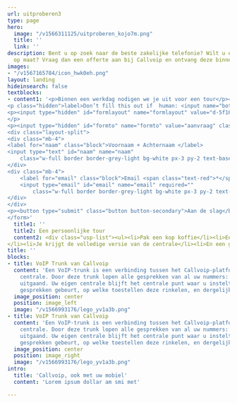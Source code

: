 ```yaml
---
url: uitproberen3
type: page
hero:
  image: "/v1566311125/uitproberen_kojo7m.png"
  title: ''
  link: ''
description: Bent u op zoek naar de beste zakelijke telefonie? Wilt u een offerte
  op maat? Vraag dan een offerte aan bij Callvoip en ontvang deze binnen 1 dag.
images:
- "/v1567165784/icon_hwk0eh.png"
layout: landing
hideinsearch: false
textblocks:
- content1: '<p>Binnen een werkdag nodigen we je uit voor een tour</p><form class="mb-6" name="gratis-uitproberen" action="/offerte/verzonden" accept-charset="UTF-8" method="POST" netlify-honeypot="bot-field" data-netlify="true">
<p class="hidden">label>Don’t fill this out if  human: <input name="bot-field"></label></p>
<p><input type="hidden" id="formlayout" name="formlayout" value="d-5f1602c68c8a42919ddf340e285386e3" class="hidden">
</p>
<p><input type="hidden" id="formto" name="formto" value="aanvraag" class="hidden"></p>
<div class="layout-split">
<div class="mb-4">
<label for="naam" class="block">Voornaam + Achternaam </label>
<input type="text" id="naam" name="naam"
    class="w-full border border-grey-light bg-white px-3 py-2 text-base">
</div>
<div class="mb-4">
    <label for="email" class="block">Email <span class="text-red">*</span> </label>
    <input type="email" id="email" name="email" required=""
        class="w-full border border-grey-light bg-white px-3 py-2 text-base">
</div>
</div>
<p><button type="submit" class="button button-secondary">Aan de slag</button></p>
</form>'
  title1: ''
  title2: Een persoonlijke tour
  content2: <div class="usp-list"><ul><li>Pak een kop koffie</li><li>Een medewerker geeft je een persoonlijke tour
</li><li>Je krijgt de volledige versie van de centrale</li><li>En een gratis testnummer</li><li>Je krijgt alle hulp die je nodig hebt voor het opzetten van je eigen centrale</li><li>Probeer ons 7 dagen uit</li><li>Gratis en vrijblijvend</li></ul></div>
title: ''
blocks:
- title: VoIP Trunk van Callvoip
  content: 'Een VoIP-trunk is een verbinding tussen het Callvoip-platform en uw eigen
    centrale. Door deze trunk lopen alle gesprekken van al uw nummers: inkomend en
    uitgaand. Uw eigen centrale blijft het centrale punt waar u instelt wat er met
    gesprekken gebeurt, op welke toestellen deze rinkelen, en dergelijke.'
  image_position: center
  position: image_left
  image: "/v1566993176/lego_yv1a3b.png"
- title: VoIP Trunk van Callvoip
  content: 'Een VoIP-trunk is een verbinding tussen het Callvoip-platform en uw eigen
    centrale. Door deze trunk lopen alle gesprekken van al uw nummers: inkomend en
    uitgaand. Uw eigen centrale blijft het centrale punt waar u instelt wat er met
    gesprekken gebeurt, op welke toestellen deze rinkelen, en dergelijke.'
  image_position: center
  position: image_right
  image: "/v1566993176/lego_yv1a3b.png"
intro:
  title: 'Callvoip, ook met uw mobiel'
  content: 'Lorem ipsum dollar am smi met'

---
```

